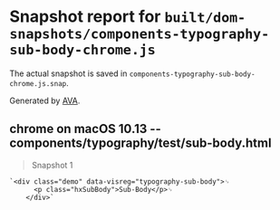 # Snapshot report for `built/dom-snapshots/components-typography-sub-body-chrome.js`

The actual snapshot is saved in `components-typography-sub-body-chrome.js.snap`.

Generated by [AVA](https://ava.li).

## chrome on macOS 10.13 -- components/typography/test/sub-body.html

> Snapshot 1

    `<div class="demo" data-visreg="typography-sub-body">␊
          <p class="hxSubBody">Sub-Body</p>␊
        </div>`
